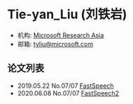 # Tie-yan_Liu (刘铁岩)

- 机构: [Microsoft Research Asia](../Institutions/Microsoft.md)
- 邮箱: tyliu@microsoft.com

## 论文列表

- 2019.05.22 No.07/07 [FastSpeech](../Models/TTS2_Acoustic/2019.05.22_FastSpeech.md)
- 2020.06.08 No.07/07 [FastSpeech2](../Models/TTS2_Acoustic/2020.06.08_FastSpeech2.md)